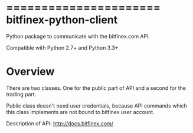 ======================
bitfinex-python-client
======================

Python package to communicate with the bitfinex.com API.

Compatible with Python 2.7+ and Python 3.3+


Overview
========

There are two classes. One for the public part of API and a second for the
trading part.

Public class doesn't need user credentials, because API commands which this
class implements are not bound to bitfinex user account.

Description of API: http://docs.bitfinex.com/
